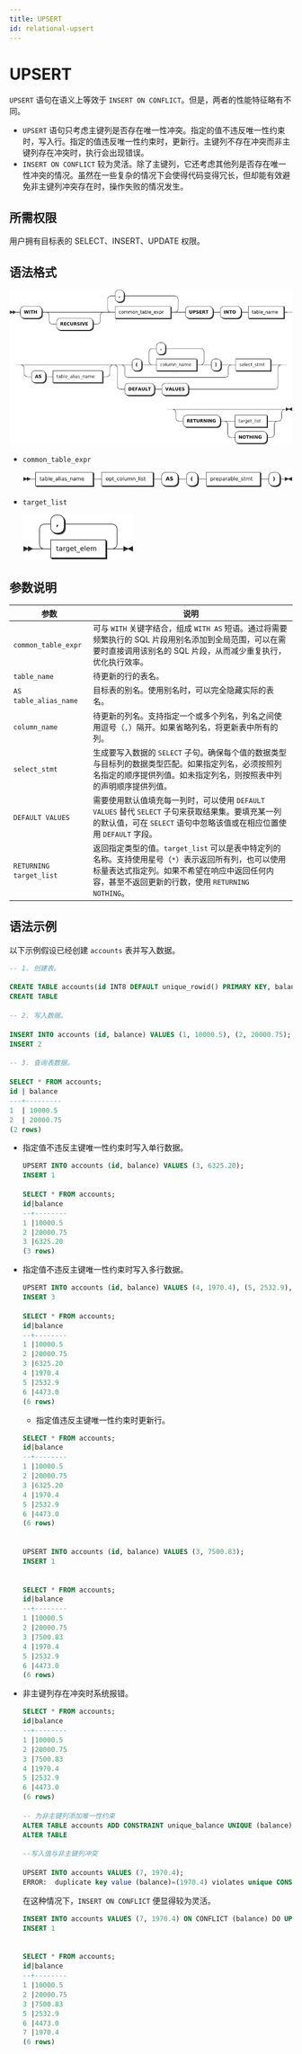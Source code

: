 ```yaml
---
title: UPSERT
id: relational-upsert
---
```


# UPSERT

`UPSERT` 语句在语义上等效于 `INSERT ON CONFLICT`。但是，两者的性能特征略有不同。

- `UPSERT` 语句只考虑主键列是否存在唯一性冲突。指定的值不违反唯一性约束时，写入行。指定的值违反唯一性约束时，更新行。主键列不存在冲突而非主键列存在冲突时，执行会出现错误。
- `INSERT ON CONFLICT` 较为灵活。除了主键列，它还考虑其他列是否存在唯一性冲突的情况。虽然在一些复杂的情况下会使得代码变得冗长，但却能有效避免非主键列冲突存在时，操作失败的情况发生。

## 所需权限

用户拥有目标表的 SELECT、INSERT、UPDATE 权限。

## 语法格式

![](../../../static/sql-reference/AExgblNWSoRmDKxBhxNcz8V7nod.png)

- `common_table_expr`

    ![](../../../static/sql-reference/QiRPb7cOXoZvlix9J1occRfinpb.png)

- `target_list`

    ![](../../../static/sql-reference/CVUabRcaqojAxXxeTBDcwgRpnHK.png)

## 参数说明

| 参数 | 说明 |
| --- | --- |
| `common_table_expr` |可与 `WITH` 关键字结合，组成 `WITH AS` 短语。通过将需要频繁执行的 SQL 片段用别名添加到全局范围，可以在需要时直接调用该别名的 SQL 片段，从而减少重复执行，优化执行效率。 |
| `table_name` |待更新的行的表名。 |
| `AS table_alias_name` |目标表的别名。使用别名时，可以完全隐藏实际的表名。 |
| `column_name` | 待更新的列名。支持指定一个或多个列名，列名之间使用逗号（`,`）隔开。如果省略列名，将更新表中所有的列。|
| `select_stmt` | 生成要写入数据的 `SELECT` 子句。确保每个值的数据类型与目标列的数据类型匹配。如果指定列名，必须按照列名指定的顺序提供列值。如未指定列名，则按照表中列的声明顺序提供列值。|
| `DEFAULT VALUES` | 需要使用默认值填充每一列时，可以使用 `DEFAULT VALUES` 替代 `SELECT` 子句来获取结果集。要填充某一列的默认值，可在 `SELECT` 语句中忽略该值或在相应位置使用 `DEFAULT` 字段。|
| `RETURNING target_list` |返回指定类型的值。`target_list` 可以是表中特定列的名称。支持使用星号（`*`）表示返回所有列，也可以使用标量表达式指定列。如果不希望在响应中返回任何内容，甚至不返回更新的行数，使用 `RETURNING NOTHING`。 |

## 语法示例

以下示例假设已经创建 `accounts` 表并写入数据。

```sql
-- 1. 创建表。

CREATE TABLE accounts(id INT8 DEFAULT unique_rowid() PRIMARY KEY, balance DECIMAL);
CREATE TABLE 

-- 2. 写入数据。

INSERT INTO accounts (id, balance) VALUES (1, 10000.5), (2, 20000.75);
INSERT 2

-- 3. 查询表数据。

SELECT * FROM accounts;                         
id | balance 
---+---------
1  | 10000.5 
2  | 20000.75
(2 rows)
```

- 指定值不违反主键唯一性约束时写入单行数据。

    ```sql
    UPSERT INTO accounts (id, balance) VALUES (3, 6325.20);
    INSERT 1

    SELECT * FROM accounts;
    id|balance 
    --+--------
    1 |10000.5 
    2 |20000.75
    3 |6325.20 
    (3 rows)
    ```

- 指定值不违反主键唯一性约束时写入多行数据。

    ```sql
    UPSERT INTO accounts (id, balance) VALUES (4, 1970.4), (5, 2532.9), (6, 4473.0);
    INSERT 3

    SELECT * FROM accounts;
    id|balance 
    --+--------
    1 |10000.5 
    2 |20000.75
    3 |6325.20 
    4 |1970.4  
    5 |2532.9  
    6 |4473.0  
    (6 rows)
    ```

    - 指定值违反主键唯一性约束时更新行。

    ```sql
    SELECT * FROM accounts;
    id|balance 
    --+--------
    1 |10000.5 
    2 |20000.75
    3 |6325.20 
    4 |1970.4  
    5 |2532.9  
    6 |4473.0  
    (6 rows)


    UPSERT INTO accounts (id, balance) VALUES (3, 7500.83);
    INSERT 1


    SELECT * FROM accounts;
    id|balance 
    --+--------
    1 |10000.5 
    2 |20000.75
    3 |7500.83 
    4 |1970.4  
    5 |2532.9  
    6 |4473.0  
    (6 rows)
    ```

- 非主键列存在冲突时系统报错。

    ```sql
    SELECT * FROM accounts;
    id|balance 
    --+--------
    1 |10000.5 
    2 |20000.75
    3 |7500.83 
    4 |1970.4  
    5 |2532.9  
    6 |4473.0  
    (6 rows)

    -- 为非主键列添加唯一性约束
    ALTER TABLE accounts ADD CONSTRAINT unique_balance UNIQUE (balance);
    ALTER TABLE

    --写入值与非主键列冲突

    UPSERT INTO accounts VALUES (7, 1970.4);
    ERROR:  duplicate key value (balance)=(1970.4) violates unique CONSTRAINT "accounts_balance_key"
    ```

    在这种情况下，`INSERT ON CONFLICT` 便显得较为灵活。

    ```sql
    INSERT INTO accounts VALUES (7, 1970.4) ON CONFLICT (balance) DO UPDATE SET id = excluded.id;
    INSERT 1


    SELECT * FROM accounts;
    id|balance 
    --+--------
    1 |10000.5 
    2 |20000.75
    3 |7500.83 
    5 |2532.9  
    6 |4473.0  
    7 |1970.4  
    (6 rows)
    ```
